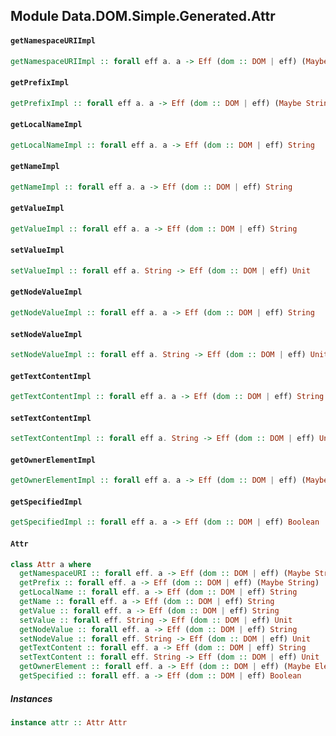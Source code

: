 ## Module Data.DOM.Simple.Generated.Attr

#### `getNamespaceURIImpl`

``` purescript
getNamespaceURIImpl :: forall eff a. a -> Eff (dom :: DOM | eff) (Maybe String)
```

#### `getPrefixImpl`

``` purescript
getPrefixImpl :: forall eff a. a -> Eff (dom :: DOM | eff) (Maybe String)
```

#### `getLocalNameImpl`

``` purescript
getLocalNameImpl :: forall eff a. a -> Eff (dom :: DOM | eff) String
```

#### `getNameImpl`

``` purescript
getNameImpl :: forall eff a. a -> Eff (dom :: DOM | eff) String
```

#### `getValueImpl`

``` purescript
getValueImpl :: forall eff a. a -> Eff (dom :: DOM | eff) String
```

#### `setValueImpl`

``` purescript
setValueImpl :: forall eff a. String -> Eff (dom :: DOM | eff) Unit
```

#### `getNodeValueImpl`

``` purescript
getNodeValueImpl :: forall eff a. a -> Eff (dom :: DOM | eff) String
```

#### `setNodeValueImpl`

``` purescript
setNodeValueImpl :: forall eff a. String -> Eff (dom :: DOM | eff) Unit
```

#### `getTextContentImpl`

``` purescript
getTextContentImpl :: forall eff a. a -> Eff (dom :: DOM | eff) String
```

#### `setTextContentImpl`

``` purescript
setTextContentImpl :: forall eff a. String -> Eff (dom :: DOM | eff) Unit
```

#### `getOwnerElementImpl`

``` purescript
getOwnerElementImpl :: forall eff a. a -> Eff (dom :: DOM | eff) (Maybe Element)
```

#### `getSpecifiedImpl`

``` purescript
getSpecifiedImpl :: forall eff a. a -> Eff (dom :: DOM | eff) Boolean
```

#### `Attr`

``` purescript
class Attr a where
  getNamespaceURI :: forall eff. a -> Eff (dom :: DOM | eff) (Maybe String)
  getPrefix :: forall eff. a -> Eff (dom :: DOM | eff) (Maybe String)
  getLocalName :: forall eff. a -> Eff (dom :: DOM | eff) String
  getName :: forall eff. a -> Eff (dom :: DOM | eff) String
  getValue :: forall eff. a -> Eff (dom :: DOM | eff) String
  setValue :: forall eff. String -> Eff (dom :: DOM | eff) Unit
  getNodeValue :: forall eff. a -> Eff (dom :: DOM | eff) String
  setNodeValue :: forall eff. String -> Eff (dom :: DOM | eff) Unit
  getTextContent :: forall eff. a -> Eff (dom :: DOM | eff) String
  setTextContent :: forall eff. String -> Eff (dom :: DOM | eff) Unit
  getOwnerElement :: forall eff. a -> Eff (dom :: DOM | eff) (Maybe Element)
  getSpecified :: forall eff. a -> Eff (dom :: DOM | eff) Boolean
```

##### Instances
``` purescript
instance attr :: Attr Attr
```


